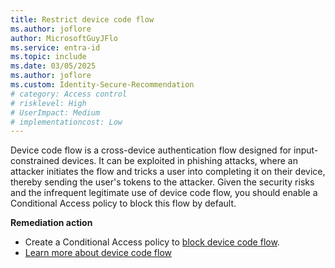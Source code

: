 ```yaml
---
title: Restrict device code flow
ms.author: joflore
author: MicrosoftGuyJFlo
ms.service: entra-id
ms.topic: include
ms.date: 03/05/2025
ms.author: joflore
ms.custom: Identity-Secure-Recommendation
# category: Access control
# risklevel: High
# UserImpact: Medium
# implementationcost: Low
---
```

Device code flow is a cross-device authentication flow designed for input-constrained devices. It can be exploited in phishing attacks, where an attacker initiates the flow and tricks a user into completing it on their device, thereby sending the user's tokens to the attacker. Given the security risks and the infrequent legitimate use of device code flow, you should enable a Conditional Access policy to block this flow by default.

**Remediation action**

- Create a Conditional Access policy to [block device code flow](/entra/identity/conditional-access/policy-block-authentication-flows#device-code-flow-policies).
- [Learn more about device code flow](/entra/identity/conditional-access/concept-authentication-flows#device-code-flow)
